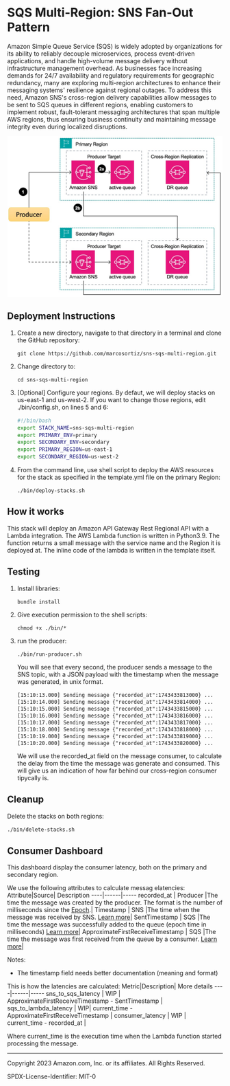 # SQS Multi-Region: SNS Fan-Out Pattern

Amazon Simple Queue Service (SQS) is widely adopted by organizations for its ability to reliably decouple microservices, process event-driven applications, and handle high-volume message delivery without infrastructure management overhead. As businesses face increasing demands for 24/7 availability and regulatory requirements for geographic redundancy, many are exploring multi-region architectures to enhance their messaging systems' resilience against regional outages. To address this need, Amazon SNS's cross-region delivery capabilities allow messages to be sent to SQS queues in different regions, enabling customers to implement robust, fault-tolerant messaging architectures that span multiple AWS regions, thus ensuring business continuity and maintaining message integrity even during localized disruptions.

![alt text](images/diagram.jpg)

## Deployment Instructions
1. Create a new directory, navigate to that directory in a terminal and clone the GitHub repository:
    ```
    git clone https://github.com/marcosortiz/sns-sqs-multi-region.git
    ```
1. Change directory to:
    ```
    cd sns-sqs-multi-region
    ```
1. [Optional] Configure your regions. By defaut, we will deploy stacks on us-east-1 and us-west-2. If you want to change those regions, edit ./bin/config.sh, on lines 5 and 6:
    ```bash
    #!/bin/bash
    export STACK_NAME=sns-sqs-multi-region
    export PRIMARY_ENV=primary
    export SECONDARY_ENV=secondary
    export PRIMARY_REGION=us-east-1
    export SECONDARY_REGION=us-west-2
    ```

1. From the command line, use shell script to deploy the AWS resources for the stack as specified in the template.yml file on the primary Region:
    ```
    ./bin/deploy-stacks.sh 
    ```



## How it works

This stack will deploy an Amazon API Gateway Rest Regional API with a Lambda integration. The AWS Lambda function is written in Python3.9. The function returns a small message with the service name and the Region it is deployed at. The inline code of the lambda is written in the template itself.

## Testing

1. Install libraries:
    ```
    bundle install
    ```
1. Give execution permission to the shell scripts:
    ```
    chmod +x ./bin/*
    ```
1. run the producer:
    ```
    ./bin/run-producer.sh 
    ```

    You will see that every second, the producer sends a message to the SNS topic, with a JSON payload with the timestamp when the message was generated, in unix format.

    ```
    [15:10:13.000] Sending message {"recorded_at":1743433813000} ...
    [15:10:14.000] Sending message {"recorded_at":1743433814000} ...
    [15:10:15.000] Sending message {"recorded_at":1743433815000} ...
    [15:10:16.000] Sending message {"recorded_at":1743433816000} ...
    [15:10:17.000] Sending message {"recorded_at":1743433817000} ...
    [15:10:18.000] Sending message {"recorded_at":1743433818000} ...
    [15:10:19.000] Sending message {"recorded_at":1743433819000} ...
    [15:10:20.000] Sending message {"recorded_at":1743433820000} ...
    ```

    We will use the recorded_at field on the message consumer, to calculate the delay from the time the message was generate and consumed. This will give us an indication of how far behind our cross-region consumer tipycally is.



## Cleanup
 
Delete the stacks on both regions:
```bash
./bin/delete-stacks.sh 
```

## Consumer Dashboard
This dashboard display the consumer latency, both on the primary and secondary region.


We use the following attributes to calculate messag elatencies:
Attribute|Source| Description
----|------|-----
recorded_at | Producer |The time the message was created by the producer. The format is the number of milliseconds since the [Epoch](https://en.wikipedia.org/wiki/Epoch_(computing)).|
Timestamp | SNS |The time when the message was received by SNS. [Learn more](https://docs.aws.amazon.com/sns/latest/dg/sns-sqs-as-subscriber.html)|
SentTimestamp | SQS |The time the message was successfully added to the queue (epoch time in milliseconds) [Learn more](https://docs.aws.amazon.com/AWSSimpleQueueService/latest/APIReference/API_ReceiveMessage.html)|
ApproximateFirstReceiveTimestamp | SQS |The time the message was first received from the queue by a consumer.  [Learn more](https://docs.aws.amazon.com/AWSSimpleQueueService/latest/APIReference/API_ReceiveMessage.html)|


Notes:
- The timestamp field needs better documentation (meaning and format)


This is how the latencies are calculated:
Metric|Description| More details
----|------|-----
sns_to_sqs_latency | WIP | ApproximateFirstReceiveTimestamp - SentTimestamp |
sqs_to_lambda_latency | WIP| current_time - ApproximateFirstReceiveTimestamp |
consumer_latency | WIP | current_time - recorded_at |

Where current_time is the execution time when the Lambda function started processing the message.



----
Copyright 2023 Amazon.com, Inc. or its affiliates. All Rights Reserved.

SPDX-License-Identifier: MIT-0
